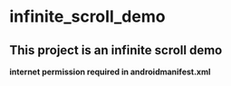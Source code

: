 # infinite_scroll_demo
## This project is an infinite scroll demo
**internet permission required in androidmanifest.xml**
